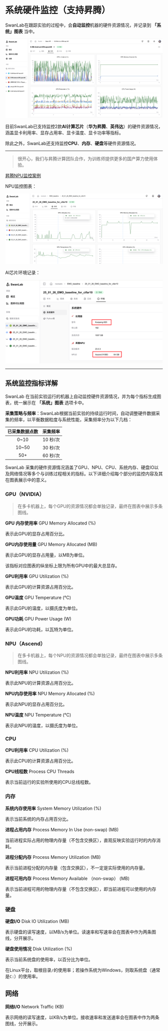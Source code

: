 # 系统硬件监控（支持昇腾）

SwanLab在跟踪实验的过程中，会**自动监控**机器的硬件资源情况，并记录到 **「系统」图表** 当中。

![](./system-monitor/head.png)

目前SwanLab已支持监控2款**AI计算芯片**（**华为昇腾**、**英伟达**）的硬件资源情况，涵盖显卡利用率、显存占用率、显卡温度、显卡功率等指标。

除此之外，SwanLab还支持监控**CPU**、**内存**、**硬盘**等硬件资源情况。

---

> 很开心，我们与昇腾计算团队合作，为训练师提供更多的国产算力使用体验。

[昇腾NPU监控案例](https://swanlab.cn/@nexisato/EMO_baseline/runs/lg1ky9or15htzkek3vv2h/system)

NPU监控图表：

![](./system-monitor/system.png)

AI芯片环境记录：

![](./system-monitor/env.png)

---

## 系统监控指标详解

SwanLab 在当前实验运行的机器上自动监控硬件资源情况，并为每个指标生成图表，统一展示在 **「系统」图表** 选项卡中。

**采集策略与频率**：SwanLab根据当前实验的持续运行时间，自动调整硬件数据采集的频率，以平衡数据粒度与系统性能，采集频率分为以下几档：

| 已采集数据点数 | 采集频率 |
|   :---:   |   :---:   |
| 0~10    | 10 秒/次 |
| 10~50   | 30 秒/次 |
| 50+     | 60 秒/次 |

SwanLab 采集的硬件资源情况涵盖了GPU、NPU、CPU、系统内存、硬盘IO以及网络情况等多个与训练过程相关的指标。以下详细介绍每个部分的监控内容及其在图表展示中的意义。

### GPU（NVIDIA）

> 在多卡机器上，每个GPU的资源情况都会单独记录，最终在图表中展示多条图线。

**GPU 内存使用率** GPU Memory Allocated (%)

表示此GPU的显存占用百分比。

**GPU内存使用量** GPU Memory Allocated (MB)

表示此GPU的显存占用量，以MB为单位。

该指标对应图表的纵坐标上限为所有GPU中的最大总显存。

**GPU利用率** GPU Utilization (%)

表示此GPU的计算资源占用百分比。

**GPU温度** GPU Temperature (℃)

表示此GPU的温度，以摄氏度为单位。

**GPU功耗** GPU Power Usage (W)

表示此GPU的功耗，以瓦特为单位。

### NPU（Ascend）

> 在多卡机器上，每个NPU的资源情况都会单独记录，最终在图表中展示多条图线。

**NPU利用率** NPU Utilization (%)

表示此NPU的计算资源占用百分比。

**NPU内存使用率** NPU Memory Allocated (%)

表示此NPU的显存占用百分比。

**NPU温度** NPU Temperature (℃)

表示此NPU的温度，以摄氏度为单位。

### CPU

**CPU利用率** CPU Utilization (%)

表示此CPU的计算资源占用百分比。

**CPU线程数** Process CPU Threads

表示当前运行的实验所使用的CPU总线程数。

### 内存

**系统内存使用率** System Memory Utilization (%)

表示当前系统的内存占用百分比。

**进程占用内存** Process Memory In Use (non-swap) (MB)

当前进程实际占用的物理内存量（不包含交换区），直观反映实验运行时的内存消耗。

****进程分配内存**** Process Memory Utilization (MB)

表示当前进程分配的内存量（包含交换区），不一定是实际使用的内存量。

**进程可用内存** Process Memory Available （non-swap） (MB)

表示当前进程可用的物理内存量（不包含交换区），即当前进程可以使用的内存量。

### 硬盘

**硬盘I/O** Disk IO Utilization (MB)

表示硬盘的读写速度，以MB/s为单位。读速率和写速率会在图表中作为两条图线，分开展示。

**硬盘使用情况** Disk Utilization (%)

表示当前系统盘的使用率，以百分比为单位。

在Linux平台，取根目录`/`的使用率；若操作系统为Windows，则取系统盘（通常是`C:`）的使用率。

## 网络

**网络I/O** Network Traffic (KB)

表示网络的读写速度，以KB/s为单位。接收速率和发送速率会在图表中作为两条图线，分开展示。
